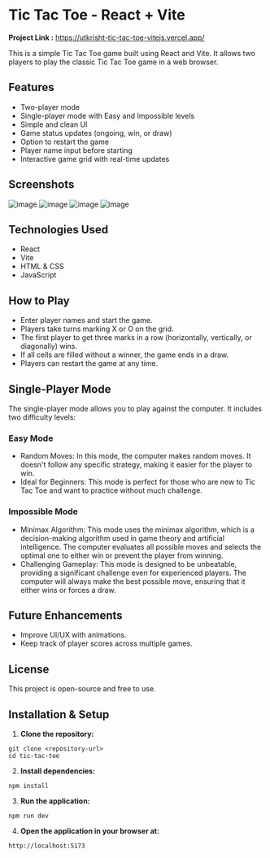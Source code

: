 # Tic Tac Toe - React + Vite

**Project Link :** https://utkrisht-tic-tac-toe-vitejs.vercel.app/

This is a simple Tic Tac Toe game built using React and Vite. It allows two players to play the classic Tic Tac Toe game in a web browser.

## Features
- Two-player mode
- Single-player mode with Easy and Impossible levels
- Simple and clean UI
- Game status updates (ongoing, win, or draw)
- Option to restart the game
- Player name input before starting
- Interactive game grid with real-time updates

## Screenshots
![image](https://github.com/user-attachments/assets/cdbfc4e4-4eb4-4095-b4b1-d52637c65145)
![image](https://github.com/user-attachments/assets/bc224225-cf75-48e3-90ba-9d1134073851)
![image](https://github.com/user-attachments/assets/ffb211cb-7366-4e56-ac7b-69a596923e45)
![image](https://github.com/user-attachments/assets/3c7aed61-5347-4943-a5a1-bd9c959050c7)


## Technologies Used
- React
- Vite
- HTML & CSS
- JavaScript

## How to Play
- Enter player names and start the game.
- Players take turns marking X or O on the grid.
- The first player to get three marks in a row (horizontally, vertically, or diagonally) wins.
- If all cells are filled without a winner, the game ends in a draw.
- Players can restart the game at any time.

## 	Single-Player Mode 
The single-player mode allows you to play against the computer. It includes two difficulty levels: 

### Easy Mode 

- Random Moves: In this mode, the computer makes random moves. It doesn't follow any specific strategy, making it easier for the player to win. 
- Ideal for Beginners: This mode is perfect for those who are new to Tic Tac Toe and want to practice without much challenge. 

### Impossible Mode 

- Minimax Algorithm: This mode uses the minimax algorithm, which is a decision-making algorithm used in game theory and artificial intelligence. The computer evaluates all possible moves and selects the optimal one to either win or prevent the player from winning. 
- Challenging Gameplay: This mode is designed to be unbeatable, providing a significant challenge even for experienced players. The computer will always make the best possible move, ensuring that it either wins or forces a draw.

## Future Enhancements
- Improve UI/UX with animations.
- Keep track of player scores across multiple games.

## License
This project is open-source and free to use.

## Installation & Setup

1. **Clone the repository:**
```
git clone <repository-url>
cd tic-tac-toe
```

2. **Install dependencies:**
```
npm install
```
3. **Run the application:**
```
npm run dev
```

4. **Open the application in your browser at:**
```
http://localhost:5173
```
